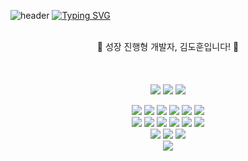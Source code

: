 
![header](https://capsule-render.vercel.app/api?type=waving&color=6284F7FF&text=&animation=twinkling&height=90)
[![Typing SVG](https://readme-typing-svg.demolab.com?font=Alkatra&weight=500&size=45&duration=3500&pause=3&color=6284F7FF&center=false&vCenter=false&multiline=true&repeat=true&width=1000&height=80&lines=Hello+World!👋)](https://git.io/typing-svg)
<br/><br/>
<!--
**uthem150/uthem150** is a ✨ _special_ ✨ repository because its `README.md` (this file) appears on your GitHub profile.

Here are some ideas to get you started:

- 🔭 I’m currently working on ...
- 🌱 I’m currently learning ...
- 👯 I’m looking to collaborate on ...
- 🤔 I’m looking for help with ...
- 💬 Ask me about ...
- 📫 How to reach me: ...
- 😄 Pronouns: ...
- ⚡ Fun fact: ...
-->
<div align=center> 
🌱 성장 진행형 개발자, 김도훈입니다! 🌱<br/>
<br/><br/><br/>
<img src="https://img.shields.io/badge/JAVA-007396?style=for-the-badge&logo=java&logoColor=white"> <img src="https://img.shields.io/badge/Python-3776AB?style=for-the-badge&logo=Python&logoColor=white"> <img src="https://img.shields.io/badge/c-A8B9CC?style=for-the-badge&logo=c&logoColor=white">  
  
<img src="https://img.shields.io/badge/html-E34F26?style=for-the-badge&logo=html5&logoColor=white"> <img src="https://img.shields.io/badge/css-1572B6?style=for-the-badge&logo=css3&logoColor=white"> <img src="https://img.shields.io/badge/javascript-F7DF1E?style=for-the-badge&logo=javascript&logoColor=black"> <img src="https://img.shields.io/badge/bootstrap-7952B3?style=for-the-badge&logo=bootstrap&logoColor=white"> <img src="https://img.shields.io/badge/react-61DAFB?style=for-the-badge&logo=react&logoColor=black"> <img src="https://img.shields.io/badge/django-092E20?style=for-the-badge&logo=django&logoColor=white">  
<img src="https://img.shields.io/badge/Jupyter-F37626?style=for-the-badge&logo=Jupyter&logoColor=white"> <img src="https://img.shields.io/badge/Pycharm-000000?style=for-the-badge&logo=Pycharm&logoColor=white"> <img src="https://img.shields.io/badge/intellij idea-000000?style=for-the-badge&logo=intellijidea&logoColor=white"> <img src="https://img.shields.io/badge/visual studio-5C2D91?style=for-the-badge&logo=visualstudio&logoColor=white"> <img src="https://img.shields.io/badge/visual studio code-007ACC?style=for-the-badge&logo=visualstudiocode&logoColor=white"> <img src="https://img.shields.io/badge/arduino-00878F?style=for-the-badge&logo=arduino&logoColor=white">  
<img src="https://img.shields.io/badge/adobe illustrator-FF9A00?style=for-the-badge&logo=adobeillustrator&logoColor=white"> <img src="https://img.shields.io/badge/autodesk maya-37A5CC?style=for-the-badge&logo=autodeskmaya&logoColor=white"> <img src="https://img.shields.io/badge/figma-F24E1E?style=for-the-badge&logo=figma&logoColor=white">  
<img src="https://img.shields.io/badge/github-181717?style=for-the-badge&logo=github&logoColor=white">

</div>

